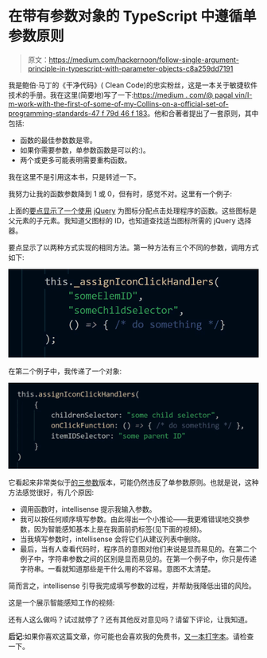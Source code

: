 # 在带有参数对象的 TypeScript 中遵循单参数原则

> 原文：<https://medium.com/hackernoon/follow-single-argument-principle-in-typescript-with-parameter-objects-c8a259dd7191>

我是鲍伯·马丁的《干净代码》( Clean Code)的忠实粉丝，这是一本关于敏捷软件技术的手册。我在这里(简要地)写了一下:[https://medium . com/@ pagal vin/I-m-work-with-the-first-of-some-of-my-Collins-on-a-official-set-of-programming-standards-47 f 79d 46 f 183](/@pagalvin/i-m-working-with-a-few-of-my-colleagues-on-an-official-set-of-programming-standards-47f79d46f183)。他和合著者提出了一套原则，其中包括:

*   函数的最佳参数数是零。
*   如果你需要参数，单参数函数是可以的:)。
*   两个或更多可能表明需要重构函数。

我在这里不是引用这本书，只是转述一下。

我努力让我的函数参数降到 1 或 0，但有时，感觉不对。这里有一个例子:

上面的[要点显示了一个使用](https://gist.github.com/pagalvin/b851bcb4dcdab308c460cefc8c101340) [jQuery](https://hackernoon.com/tagged/jquery) 为图标分配点击处理程序的函数。这些图标是父元素的子元素。我知道父图标的 ID，也知道查找适当图标所需的 jQuery 选择器。

要点显示了以两种方式实现的相同方法。第一种方法有三个不同的参数，调用方式如下:

![](img/975a393e23c7d08931855fa4d48c60a8.png)

在第二个例子中，我传递了一个对象:

![](img/d89a44a8d5e9af0a19ccefb06aaadef9.png)

它看起来非常类似于[的三参数](https://hackernoon.com/tagged/three-parameter)版本，可能仍然违反了单参数原则。也就是说，这种方法感觉很好，有几个原因:

*   调用函数时，intellisense 提示我输入参数。
*   我可以按任何顺序填写参数。由此得出一个小推论——我更难错误地交换参数，因为智能感知基本上是在我面前扔标签(见下面的视频)。
*   当我填写参数时，intellisense 会将它们从建议列表中删除。
*   最后，当有人查看代码时，程序员的意图对他们来说是显而易见的。在第二个例子中，字符串参数之间的区别是显而易见的。在第一个例子中，你只是传递字符串。一看就知道那些是干什么用的不容易。意图不太清楚。

简而言之，intellisense 引导我完成填写参数的过程，并帮助我降低出错的风险。

这是一个展示智能感知工作的视频:

还有人这么做吗？试过就停了？还有其他反对意见吗？请留下评论，让我知道。

**后记**:如果你喜欢这篇文章，你可能也会喜欢我的免费书，[又一本打字本](https://www.gitbook.com/book/pagalvin/yet-another-typescript-book/details)。请检查一下。